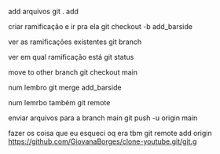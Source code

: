 add arquivos 
git . add 

criar ramificação e ir pra ela 
git checkout -b add_barside

ver as ramificações existentes
git branch

ver em qual ramificação está
git status

move to other branch 
git checkout main

num lembro
git merge add_barside 

num lemrbo também
git remote 

enviar arquivos para a branch main
git push -u origin main

fazer os coisa que eu esqueci oq era tbm 
git remote add origin https://github.com/GiovanaBorges/clone-youtube.git/git.g 
